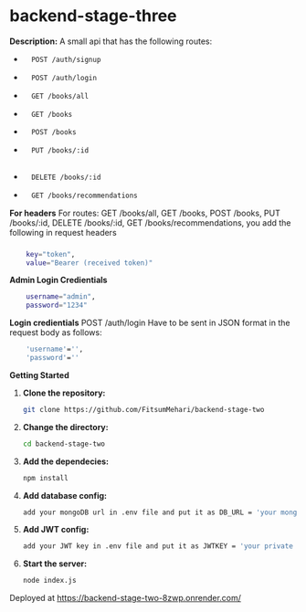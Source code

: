 # backend-stage-three

**Description:**
A small api that has the following routes: 
- ```bash
    POST /auth/signup

- ```bash
    POST /auth/login

- ```bash
    GET /books/all

- ```bash
    GET /books

- ```bash
    POST /books

- ```bash
    PUT /books/:id
    
- ```bash
    DELETE /books/:id

- ```bash
    GET /books/recommendations


**For headers**
For routes: GET /books/all, GET /books, POST /books, PUT /books/:id, DELETE /books/:id, GET /books/recommendations, you add the following in request headers
###
```bash
    key="token",
    value="Bearer (received token)"
```


**Admin Login Credientials**
```bash 
    username="admin",
    password="1234"
```

**Login credientials**
 POST /auth/login
    Have to be sent in JSON format in the request body as follows: 

```bash
    'username'='',
    'password'=''
```

**Getting Started**
1. **Clone the repository:**
   ```bash
   git clone https://github.com/FitsumMehari/backend-stage-two

2. **Change the directory:**
    ```bash
    cd backend-stage-two

3. **Add the dependecies:**
    ```bash
    npm install

4. **Add database config:**
    ```bash
    add your mongoDB url in .env file and put it as DB_URL = 'your mongodb url'

5. **Add JWT config:**
    ```bash
    add your JWT key in .env file and put it as JWTKEY = 'your private JWT key'

6. **Start the server:**
    ```bash
    node index.js


Deployed at https://backend-stage-two-8zwp.onrender.com/